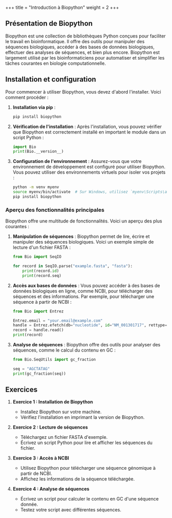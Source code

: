 +++
title = "Introduction à Biopython"
weight = 2
+++

## Présentation de Biopython

Biopython est une collection de bibliothèques Python conçues pour faciliter le travail en bioinformatique. Il offre des outils pour manipuler des séquences biologiques, accéder à des bases de données biologiques, effectuer des analyses de séquences, et bien plus encore. Biopython est largement utilisé par les bioinformaticiens pour automatiser et simplifier les tâches courantes en biologie computationnelle.

## Installation et configuration

Pour commencer à utiliser Biopython, vous devez d'abord l'installer. Voici comment procéder :

1. **Installation via pip** :
   ```bash
   pip install biopython
   ```

2. **Vérification de l'installation** :
   Après l'installation, vous pouvez vérifier que Biopython est correctement installé en important le module dans un script Python :
   ```python
   import Bio
   print(Bio.__version__)
   ```

3. **Configuration de l'environnement** :
   Assurez-vous que votre environnement de développement est configuré pour utiliser Biopython. Vous pouvez utiliser des environnements virtuels pour isoler vos projets :
   ```bash
   python -m venv myenv
   source myenv/bin/activate  # Sur Windows, utilisez `myenv\Scripts\activate`
   pip install biopython
   ```

### Aperçu des fonctionnalités principales

Biopython offre une multitude de fonctionnalités. Voici un aperçu des plus courantes :

1. **Manipulation de séquences** :
   Biopython permet de lire, écrire et manipuler des séquences biologiques. Voici un exemple simple de lecture d'un fichier FASTA :
   ```python
   from Bio import SeqIO

   for record in SeqIO.parse("example.fasta", "fasta"):
       print(record.id)
       print(record.seq)
   ```

2. **Accès aux bases de données** :
   Vous pouvez accéder à des bases de données biologiques en ligne, comme NCBI, pour télécharger des séquences et des informations. Par exemple, pour télécharger une séquence à partir de NCBI :
   ```python
   from Bio import Entrez

   Entrez.email = "your.email@example.com"
   handle = Entrez.efetch(db="nucleotide", id="NM_001301717", rettype="gb", retmode="text")
   record = handle.read()
   print(record)
   ```

3. **Analyse de séquences** :
   Biopython offre des outils pour analyser des séquences, comme le calcul du contenu en GC :
   ```python
   from Bio.SeqUtils import gc_fraction

   seq = "AGCTATAG"
   print(gc_fraction(seq))
   ```

## Exercices

1. **Exercice 1 : Installation de Biopython**
   - Installez Biopython sur votre machine.
   - Vérifiez l'installation en imprimant la version de Biopython.

2. **Exercice 2 : Lecture de séquences**
   - Téléchargez un fichier FASTA d'exemple.
   - Écrivez un script Python pour lire et afficher les séquences du fichier.

3. **Exercice 3 : Accès à NCBI**
   - Utilisez Biopython pour télécharger une séquence génomique à partir de NCBI.
   - Affichez les informations de la séquence téléchargée.

4. **Exercice 4 : Analyse de séquences**
   - Écrivez un script pour calculer le contenu en GC d'une séquence donnée.
   - Testez votre script avec différentes séquences.
